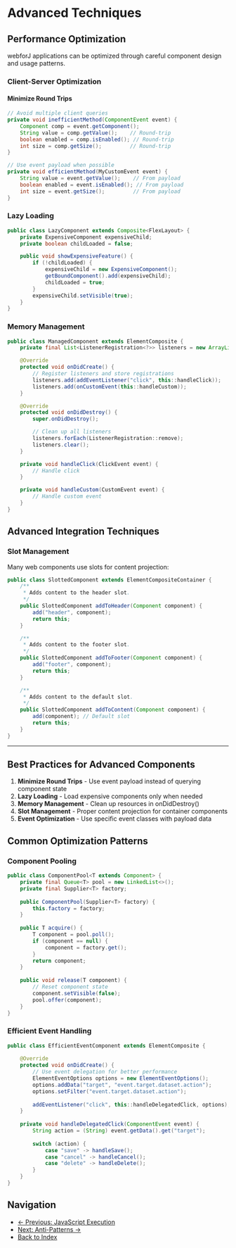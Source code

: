# Advanced Techniques

## Performance Optimization

webforJ applications can be optimized through careful component design and usage patterns.

### Client-Server Optimization

#### Minimize Round Trips

```java
// Avoid multiple client queries
private void inefficientMethod(ComponentEvent event) {
    Component comp = event.getComponent();
    String value = comp.getValue();    // Round-trip
    boolean enabled = comp.isEnabled(); // Round-trip
    int size = comp.getSize();         // Round-trip
}

// Use event payload when possible
private void efficientMethod(MyCustomEvent event) {
    String value = event.getValue();    // From payload
    boolean enabled = event.isEnabled(); // From payload
    int size = event.getSize();         // From payload
}
```

### Lazy Loading

```java
public class LazyComponent extends Composite<FlexLayout> {
    private ExpensiveComponent expensiveChild;
    private boolean childLoaded = false;

    public void showExpensiveFeature() {
        if (!childLoaded) {
            expensiveChild = new ExpensiveComponent();
            getBoundComponent().add(expensiveChild);
            childLoaded = true;
        }
        expensiveChild.setVisible(true);
    }
}
```

### Memory Management

```java
public class ManagedComponent extends ElementComposite {
    private final List<ListenerRegistration<?>> listeners = new ArrayList<>();

    @Override
    protected void onDidCreate() {
        // Register listeners and store registrations
        listeners.add(addEventListener("click", this::handleClick));
        listeners.add(onCustomEvent(this::handleCustom));
    }

    @Override
    protected void onDidDestroy() {
        super.onDidDestroy();

        // Clean up all listeners
        listeners.forEach(ListenerRegistration::remove);
        listeners.clear();
    }

    private void handleClick(ClickEvent event) {
        // Handle click
    }

    private void handleCustom(CustomEvent event) {
        // Handle custom event
    }
}
```

## Advanced Integration Techniques

### Slot Management

Many web components use slots for content projection:

```java
public class SlottedComponent extends ElementCompositeContainer {
    /**
     * Adds content to the header slot.
     */
    public SlottedComponent addToHeader(Component component) {
        add("header", component);
        return this;
    }

    /**
     * Adds content to the footer slot.
     */
    public SlottedComponent addToFooter(Component component) {
        add("footer", component);
        return this;
    }

    /**
     * Adds content to the default slot.
     */
    public SlottedComponent addToContent(Component component) {
        add(component); // Default slot
        return this;
    }
}
```

---

## Best Practices for Advanced Components

1. **Minimize Round Trips** - Use event payload instead of querying component state
2. **Lazy Loading** - Load expensive components only when needed
3. **Memory Management** - Clean up resources in onDidDestroy()
4. **Slot Management** - Proper content projection for container components
5. **Event Optimization** - Use specific event classes with payload data

## Common Optimization Patterns

### Component Pooling

```java
public class ComponentPool<T extends Component> {
    private final Queue<T> pool = new LinkedList<>();
    private final Supplier<T> factory;
    
    public ComponentPool(Supplier<T> factory) {
        this.factory = factory;
    }
    
    public T acquire() {
        T component = pool.poll();
        if (component == null) {
            component = factory.get();
        }
        return component;
    }
    
    public void release(T component) {
        // Reset component state
        component.setVisible(false);
        pool.offer(component);
    }
}
```

### Efficient Event Handling

```java
public class EfficientEventComponent extends ElementComposite {
    
    @Override
    protected void onDidCreate() {
        // Use event delegation for better performance
        ElementEventOptions options = new ElementEventOptions();
        options.addData("target", "event.target.dataset.action");
        options.setFilter("event.target.dataset.action");
        
        addEventListener("click", this::handleDelegatedClick, options);
    }
    
    private void handleDelegatedClick(ComponentEvent event) {
        String action = (String) event.getData().get("target");
        
        switch (action) {
            case "save" -> handleSave();
            case "cancel" -> handleCancel();
            case "delete" -> handleDelete();
        }
    }
}
```

## Navigation

- [← Previous: JavaScript Execution](10-javascript-execution.md)
- [Next: Anti-Patterns →](12-antipatterns.md)
- [Back to Index](00-index.md)